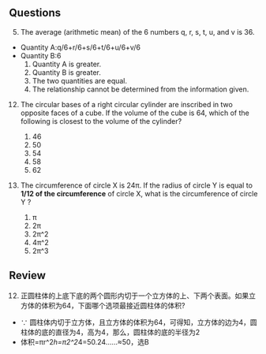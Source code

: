 ## Questions

5. The average (arithmetic mean) of the 6 numbers q, r, s, t, u, and v is 36.
- Quantity A:q/6+r/6+s/6+t/6+u/6+v/6
- Quantity B:6
	1. Quantity A is greater.
	1. Quantity B is greater.
	1. The two quantities are equal.
	1. The relationship cannot be determined from the information given.

12. The circular bases of a right circular cylinder are inscribed in two opposite faces of a cube. If the volume of the cube is 64, which of the following is closest to the volume of the cylinder?
	1. 46
	1. 50
	1. 54
	1. 58
	1. 62

18. The circumference of circle X is 24π. If the radius of circle Y is equal to **1/12 of the circumference** of circle X, what is the circumference of circle Y ?
	1. π
	1. 2π	
	1. 2π^2
	1. 4π^2
	1. 2π^3

## Review
12. 正圆柱体的上底下底的两个圆形内切于一个立方体的上、下两个表面。如果立方体的体积为64，下面哪个选项最接近圆柱体的体积?
- ∵ 圆柱体内切于立方体，且立方体的体积为64，可得知，立方体的边为4，圆柱体的底的直径为4，高为4，那么，圆柱体的底的半径为2
- 体积=πr^2*h=π2^2*4=50.24……≈50，选B